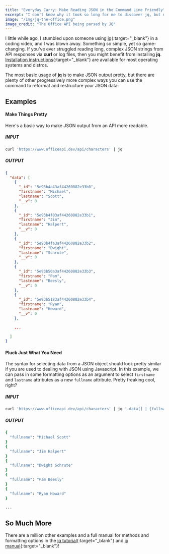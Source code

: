 ```yaml
---
title: "Everyday Carry: Make Reading JSON in the Command Line Friendly"
excerpt: "I don't know why it took so long for me to discover jq, but now I can't live without it"
image: "/img/jq-the-office.png"
image_credit: "The Office API being parsed by JQ"
---
```


I little while ago, I stumbled upon someone using [jq](https://stedolan.github.io/jq/){:target="_blank"} in a coding video, and I was blown away. Something so simple, yet so game-changing.
If you've ever struggled reading long, complex JSON strings from API responses via **curl** or log files, then you might benefit from installing **jq**. [Installation instructions](https://stedolan.github.io/jq/download/){:target="_blank"} are available for most operating systems and distros.

The most basic usage of **jq** is to make JSON output pretty, but there are plenty of other progressively more complex ways you can use the command to reformat and restructure your JSON data:

## Examples

#### Make Things Pretty

Here's a basic way to make JSON output from an API more readable.

##### INPUT

```bash
curl 'https://www.officeapi.dev/api/characters' | jq
```

##### OUTPUT

```json
{
  "data": [
    {
      "_id": "5e93b4a43af44260882e33b0",
      "firstname": "Michael",
      "lastname": "Scott",
      "__v": 0
    },
    {
      "_id": "5e93b4f03af44260882e33b1",
      "firstname": "Jim",
      "lastname": "Halpert",
      "__v": 0
    },
    {
      "_id": "5e93b4fa3af44260882e33b2",
      "firstname": "Dwight",
      "lastname": "Schrute",
      "__v": 0
    },
    {
      "_id": "5e93b50a3af44260882e33b3",
      "firstname": "Pam",
      "lastname": "Beesly",
      "__v": 0
    },
    {
      "_id": "5e93b5183af44260882e33b4",
      "firstname": "Ryan",
      "lastname": "Howard",
      "__v": 0
    },

    ...

  ]
}

```

#### Pluck Just What You Need

The syntax for selecting data from a JSON object should look pretty similar if you are used to dealing with JSON using Javascript. In this example, we can pass in some formatting options as an argument to select `firstname` and `lastname` attributes as a new `fullname` attribute. Pretty freaking cool, right?

##### INPUT

```bash
curl 'https://www.officeapi.dev/api/characters' | jq '.data[] | {fullname: "\(.firstname) \(.lastname)"}'
```

##### OUTPUT
```bash
{
  "fullname": "Michael Scott"
}
{
  "fullname": "Jim Halpert"
}
{
  "fullname": "Dwight Schrute"
}
{
  "fullname": "Pam Beesly"
}
{
  "fullname": "Ryan Howard"
}

...

```

## So Much More

There are a million other examples and a full manual for methods and formatting options in the [jq tutorial](https://stedolan.github.io/jq/tutorial/){:target="_blank"} and [jq manual](https://stedolan.github.io/jq/manual/){:target="_blank"}!